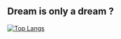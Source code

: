 ## Dream is only a dream ?
[![Top Langs](https://github-readme-stats.vercel.app/api/top-langs/?username=miqbalrr&layout=compact)](https://github.com/anuraghazra/github-readme-stats)

